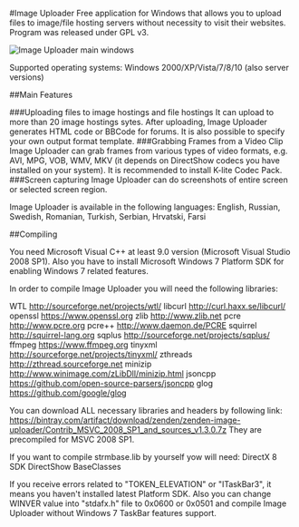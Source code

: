 #Image Uploader
Free application for Windows that allows you to upload files to image/file hosting servers without necessity to visit their websites. Program was released under GPL v3.

![Image Uploader main windows](https://lh5.googleusercontent.com/-GvexbrV8HUE/VQHXrxhom5I/AAAAAAAAD0c/JiH5OQ0XrfY/s0/26719_screenshot%2525202015-03-09%252520003_en.png)

Supported operating systems: Windows 2000/XP/Vista/7/8/10 (also server versions)

##Main Features

###Uploading files to image hostings and file hostings
It can upload to more than 20 image hostings sytes. After uploading, Image Uploader generates HTML code or BBCode for forums. It is also possible to specify your own output format template.
###Grabbing Frames from a Video Clip
Image Uploader can grab frames from various types of video formats, e.g. AVI, MPG, VOB, WMV, MKV (it depends on DirectShow codecs you have installed on your system). It is recommended to install K-lite Codec Pack.
###Screen capturing
Image Uploader can do screenshots of entire screen or selected screen region.

Image Uploader is available in the following languages: English, Russian, Swedish, Romanian, Turkish, Serbian, Hrvatski, Farsi

##Compiling

You need Microsoft Visual C++ at least 9.0 version (Microsoft Visual Studio 2008 SP1).
Also you have to install Microsoft Windows 7 Platform SDK for enabling Windows 7 related features. 

In order to compile Image Uploader you will need the following libraries:

WTL		    http://sourceforge.net/projects/wtl/
libcurl		http://curl.haxx.se/libcurl/
openssl		https://www.openssl.org
zlib		  http://www.zlib.net
pcre		  http://www.pcre.org
pcre++		http://www.daemon.de/PCRE
squirrel	http://squirrel-lang.org
sqplus		http://sourceforge.net/projects/sqplus/
ffmpeg		https://www.ffmpeg.org
tinyxml		http://sourceforge.net/projects/tinyxml/
zthreads	http://zthread.sourceforge.net
minizip		http://www.winimage.com/zLibDll/minizip.html
jsoncpp		https://github.com/open-source-parsers/jsoncpp
glog      https://github.com/google/glog

You can download ALL necessary libraries and headers by following link: https://bintray.com/artifact/download/zenden/zenden-image-uploader/Contrib_MSVC_2008_SP1_and_sources_v1.3.0.7z
They are precompiled for MSVC 2008 SP1.

If you want to compile strmbase.lib by yourself yow will need:
DirectX 8 SDK
DirectShow BaseClasses

If you receive errors related to "TOKEN_ELEVATION" or "ITaskBar3", it means you haven't installed latest Platform SDK. 
Also you can change WINVER value into "stdafx.h" file to 0x0600 or 0x0501 and compile Image Uploader 
without Windows 7 TaskBar features support.
